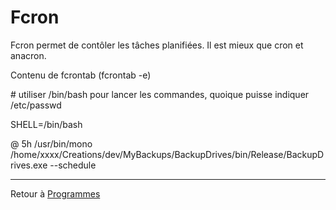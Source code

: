 # Fcron

Fcron permet de contôler les tâches planifiées. Il est mieux que cron et
anacron.

Contenu de fcrontab (fcrontab -e)

\# utiliser /bin/bash pour lancer les commandes, quoique puisse indiquer
/etc/passwd

SHELL=/bin/bash

@ 5h /usr/bin/mono
/home/xxxx/Creations/dev/MyBackups/BackupDrives/bin/Release/BackupDrives.exe
--schedule

------------------------------------------------------------------------

Retour à [Programmes](Programmes)
